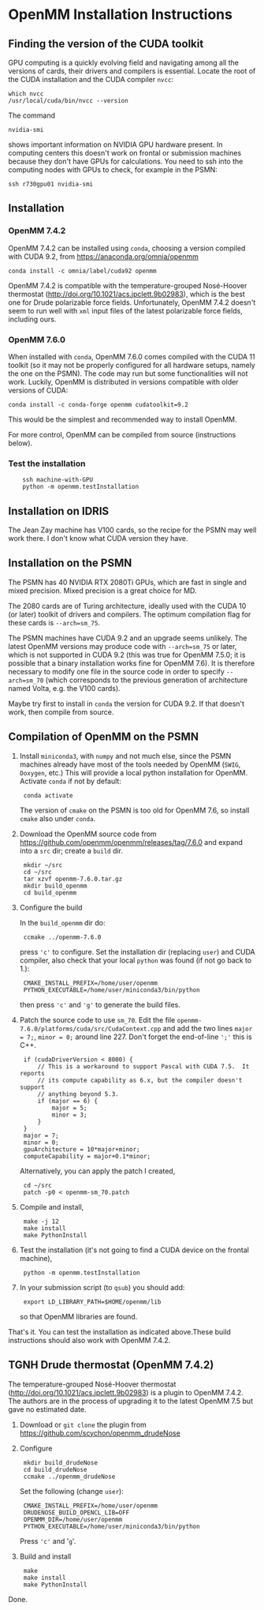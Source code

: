 # OpenMM Installation Instructions


## Finding the version of the CUDA toolkit

GPU computing is a quickly evolving field and navigating among all the versions of cards, their drivers and compilers is essential. Locate the root of the CUDA installation and the CUDA compiler `nvcc`:

    which nvcc
    /usr/local/cuda/bin/nvcc --version

The command

    nvidia-smi

shows important information on NVIDIA GPU hardware present. In computing centers this doesn't work on frontal or submission machines because they don't have GPUs for calculations. You need to ssh into the computing nodes with GPUs to check, for example in the PSMN:

    ssh r730gpu01 nvidia-smi


## Installation

### OpenMM 7.4.2

OpenMM 7.4.2 can be installed using `conda`, choosing a version compiled with CUDA 9.2, from https://anaconda.org/omnia/openmm

    conda install -c omnia/label/cuda92 openmm

OpenMM 7.4.2 is compatible with the temperature-grouped Nosé-Hoover thermostat (http://doi.org/10.1021/acs.jpclett.9b02983), which is the best one for Drude polarizable force fields. Unfortunately, OpenMM 7.4.2 doesn't seem to run well with `xml` input files of the latest polarizable force fields, including ours.


### OpenMM 7.6.0

When installed with `conda`, OpenMM 7.6.0 comes compiled with the CUDA 11 toolkit  (so it may not be properly configured for all hardware setups, namely the one on the PSMN). The code may run but some functionalities will not work. Luckily, OpenMM is distributed in versions compatible with older versions of CUDA:

    conda install -c conda-forge openmm cudatoolkit=9.2

This would be the simplest and recommended way to install OpenMM.

For more control, OpenMM can be compiled from source (instructions below).


### Test the installation

        ssh machine-with-GPU
        python -m openmm.testInstallation


## Installation on IDRIS

The Jean Zay machine has V100 cards, so the recipe for the PSMN may well work there. I don't know what CUDA version they have.


## Installation on the PSMN

The PSMN has 40 NVIDIA RTX 2080Ti GPUs, which are fast in single and mixed precision. Mixed precision is a great choice for MD.

The 2080 cards are of Turing architecture, ideally used with the CUDA 10 (or later) toolkit of drivers and compilers. The optimum compilation flag for these cards is `--arch=sm_75`.

The PSMN machines have CUDA 9.2 and an upgrade seems unlikely. The latest OpenMM versions may produce code with `--arch=sm_75` or later, which is not supported in CUDA 9.2 (this was true for OpenMM 7.5.0; it is possible that a binary installation works fine for OpenMM 7.6). It is therefore necessary to modify one file in the source code in order to specify `--arch=sm_70` (which corresponds to the previous generation of architecture named Volta, e.g. the V100 cards).

Maybe try first to install in `conda` the version for CUDA 9.2. If that doesn't work, then compile from source.


## Compilation of OpenMM on the PSMN

1. Install `miniconda3`, with `numpy` and not much else, since the PSMN machines already have most of the tools needed by OpenMM (`SWIG`, `Doxygen`, etc.) This will provide a local python installation for OpenMM. Activate `conda` if not by default:

        conda activate

    The version of `cmake` on the PSMN is too old for OpenMM 7.6, so install `cmake` also under `conda`.

2. Download the OpenMM source code from https://github.com/openmm/openmm/releases/tag/7.6.0 and expand into a `src` dir; create a `build` dir.

        mkdir ~/src
        cd ~/src
        tar xzvf openmm-7.6.0.tar.gz
        mkdir build_openmm
        cd build_openmm

3. Configure the build

    In the `build_openmm` dir do:

        ccmake ../openmm-7.6.0

    press `'c'` to configure. Set the installation dir (replacing `user`) and CUDA compiler, also check that your local `python` was found (if not go back to 1.):

        CMAKE_INSTALL_PREFIX=/home/user/openmm
        PYTHON_EXECUTABLE=/home/user/miniconda3/bin/python

    then press `'c'` and `'g'` to generate the build files.

4. Patch the source code to use `sm_70`. Edit the file `openmm-7.6.0/platforms/cuda/src/CudaContext.cpp` and add the two lines `major = 7;`, `minor = 0;` around line 227. Don't forget the end-of-line `';'` this is C++.

        if (cudaDriverVersion < 8000) {
            // This is a workaround to support Pascal with CUDA 7.5.  It reports
            // its compute capability as 6.x, but the compiler doesn't support
            // anything beyond 5.3.
            if (major == 6) {
                major = 5;
                minor = 3;
            }
        }
        major = 7;
        minor = 0;
        gpuArchitecture = 10*major+minor;
        computeCapability = major+0.1*minor;

    Alternatively, you can apply the patch I created,

        cd ~/src
        patch -p0 < openmm-sm_70.patch

5. Compile and install,

        make -j 12
        make install
        make PythonInstall

6. Test the installation (it's not going to find a CUDA device on the frontal machine),

        python -m openmm.testInstallation

7. In your submission script (to `qsub`) you should add:

        export LD_LIBRARY_PATH=$HOME/openmm/lib

    so that OpenMM libraries are found.

That's it. You can test the installation as indicated above.These build instructions should also work with OpenMM 7.4.2.


## TGNH Drude thermostat (OpenMM 7.4.2)

The temperature-grouped Nosé-Hoover thermostat (http://doi.org/10.1021/acs.jpclett.9b02983) is a plugin to OpenMM 7.4.2. The authors are in the process of upgrading it to the latest OpenMM 7.5 but gave no estimated date.

1. Download or `git clone` the plugin from https://github.com/scychon/openmm_drudeNose

2. Configure

        mkdir build_drudeNose
        cd build_drudeNose
        ccmake ../openmm_drudeNose

    Set the following (change `user`):

        CMAKE_INSTALL_PREFIX=/home/user/openmm
        DRUDENOSE_BUILD_OPENCL_LIB=OFF
        OPENMM_DIR=/home/user/openmm
        PYTHON_EXECUTABLE=/home/user/miniconda3/bin/python

    Press `'c'` and '`g`'.

3. Build and install

        make
        make install
        make PythonInstall

Done.

